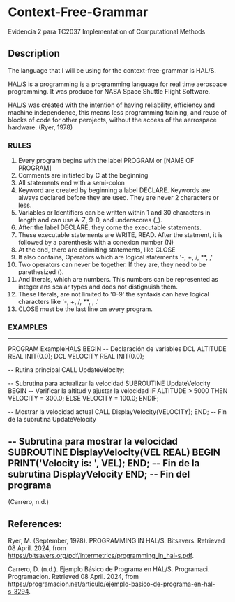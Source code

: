 # Context-Free-Grammar
Evidencia 2 para TC2037 Implementation of Computational Methods

## Description
The language that I will be using for the context-free-grammar is HAL/S.

HAL/S is a programming is a programming language for real time aerospace programming. It was produce for NASA Space Shuttle Flight Software. 

HAL/S was created with the intention of having reliability, efficiency and machine independence, this means less programming training, and reuse of blocks of code for other perojects, without the access of the aerrospace hardware. (Ryer, 1978) 

### RULES
1. Every program begins with the label PROGRAM or [NAME OF PROGRAM]
2. Comments are initiated by C at the beginning
3. All statements end with a semi-colon
4. Keyword are created by beginning a label DECLARE. Keywords are always declared before they are used. They are never 2 characters or less.
5. Variables or Identifiers can be written within 1 and 30 characters in length and can use A-Z, 9-0, and underscores (_).
6. After the label DECLARE, they come the executable statements.
7. These executable statements are WRITE, READ. After the statment, it is followed by a parenthesis with a conexion number (N)
8. At the end, there are delimiting statements, like CLOSE
9. It also contains, Operators which are logical statements '-, +, /, **, ,'
10. Two operators can never be together. If they are, they need to be parethesized ().
11. And literals, which are numbers. This numbers can be represented as integer ans scalar types and does not distignuish them.
12. These literals, are not limited to '0-9' the syntaxis can have logical characters like '-, +, /, **, , .' 
13. CLOSE must be the last line on every program.

### EXAMPLES
--------------------------------------------
PROGRAM ExampleHALS
BEGIN
-- Declaración de variables
DCL ALTITUDE REAL INIT(0.0);
DCL VELOCITY REAL INIT(0.0);

-- Rutina principal
CALL UpdateVelocity;

-- Subrutina para actualizar la velocidad
SUBROUTINE UpdateVelocity
BEGIN
-- Verificar la altitud y ajustar la velocidad
IF ALTITUDE > 5000 THEN
VELOCITY = 300.0;
ELSE
VELOCITY = 100.0;
ENDIF;

-- Mostrar la velocidad actual
CALL DisplayVelocity(VELOCITY);
END; -- Fin de la subrutina UpdateVelocity

-- Subrutina para mostrar la velocidad
SUBROUTINE DisplayVelocity(VEL REAL)
BEGIN
PRINT('Velocity is: ', VEL);
END; -- Fin de la subrutina DisplayVelocity
END; -- Fin del programa
-------------------------------------------------------
(Carrero, n.d.)
## References:
Ryer, M. (September, 1978). PROGRAMMING IN HAL/S. Bitsavers. Retrieved 08 April. 2024, from https://bitsavers.org/pdf/intermetrics/programming_in_hal-s.pdf.

Carrero, D. (n.d.). Ejemplo Básico de Programa en HAL/S. Programaci. Programacion. Retrieved 08 April. 2024, from https://programacion.net/articulo/ejemplo-basico-de-programa-en-hal-s_3294.
